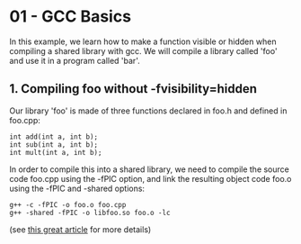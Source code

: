 # 01 - GCC Basics

In this example, we learn how to make a function visible or hidden when compiling a
shared library with gcc. We will compile a library called 'foo' and use it in a
program called 'bar'.

## 1. Compiling foo without -fvisibility=hidden

Our library 'foo' is made of three functions declared in foo.h and defined in
foo.cpp:

```
int add(int a, int b);
int sub(int a, int b);
int mult(int a, int b);
```

In order to compile this into a shared library, we need to compile the source
code foo.cpp using the -fPIC option, and link the resulting object code foo.o
using the -fPIC and -shared options:

```
g++ -c -fPIC -o foo.o foo.cpp
g++ -shared -fPIC -o libfoo.so foo.o -lc
```

(see [this great
article](http://www.microhowto.info/howto/build_a_shared_library_using_gcc.html)
for more details)

